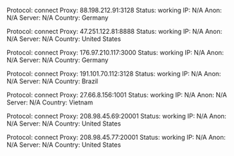 Protocol: connect
Proxy: 88.198.212.91:3128
Status: working
IP: N/A
Anon: N/A
Server: N/A
Country: Germany

Protocol: connect
Proxy: 47.251.122.81:8888
Status: working
IP: N/A
Anon: N/A
Server: N/A
Country: United States

Protocol: connect
Proxy: 176.97.210.117:3000
Status: working
IP: N/A
Anon: N/A
Server: N/A
Country: Germany

Protocol: connect
Proxy: 191.101.70.112:3128
Status: working
IP: N/A
Anon: N/A
Server: N/A
Country: Brazil

Protocol: connect
Proxy: 27.66.8.156:1001
Status: working
IP: N/A
Anon: N/A
Server: N/A
Country: Vietnam

Protocol: connect
Proxy: 208.98.45.69:20001
Status: working
IP: N/A
Anon: N/A
Server: N/A
Country: United States

Protocol: connect
Proxy: 208.98.45.77:20001
Status: working
IP: N/A
Anon: N/A
Server: N/A
Country: United States

